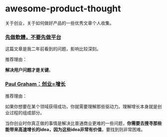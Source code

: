 awesome-product-thought
==========================

关于创业，关于如何做好产品的一些优秀文章个人收集。

### [先做軟體，不要先做平台](software-first-not-platforms.md)

这篇文章是我二年前看到的问题，影响比较深刻。  

推荐理由：

**解决用户问题才是关键**。

### [Paul Graham：创业=增长](startup-eq-growth/README.md)  

推荐理由：

如果你想要在某个领域获得成功，你就需要理解那些驱动力。理解增长本身就是创业过程的组成部分。

当你创业时你真正做的事情是解决比普通商业更难的一些问题，**你需要去搜寻那些能带来高速增长的idea，因为这些idea非常有价值**，要找到则非常困难。
